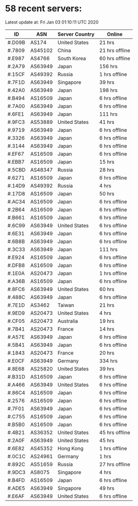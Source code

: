 # 58 recent servers:

Latest update at: Fri Jan 03 01:10:11 UTC 2020

| ID | ASN | Server Country | Online |
| -- | --- | -------------- | ------ |
| #.D09B | AS174 | United States | 21 hrs |
| #.7809 | AS45102 | China | 21 hrs offline |
| #.E987 | AS4766 | South Korea | 60 hrs offline |
| #.2A79 | AS63949 | Japan | 156 hrs |
| #.15CF | AS49392 | Russia | 1 hrs offline |
| #.7F1D | AS63949 | Singapore | 39 hrs |
| #.42A0 | AS63949 | Japan | 198 hrs |
| #.B494 | AS16509 | Japan | 6 hrs offline |
| #.7A00 | AS63949 | Japan | 6 hrs offline |
| #.6FE1 | AS63949 | Japan | 111 hrs |
| #.9FC3 | AS53889 | United States | 41 hrs |
| #.9719 | AS63949 | Japan | 6 hrs offline |
| #.3326 | AS63949 | Japan | 6 hrs offline |
| #.3144 | AS63949 | Japan | 6 hrs offline |
| #.EF67 | AS16509 | Japan | 6 hrs offline |
| #.EBB7 | AS16509 | Japan | 15 hrs |
| #.5CBD | AS48347 | Russia | 28 hrs |
| #.6271 | AS16509 | Japan | 6 hrs offline |
| #.14D9 | AS49392 | Russia | 4 hrs |
| #.17D8 | AS16509 | Japan | 50 hrs |
| #.AC34 | AS16509 | Japan | 6 hrs offline |
| #.2B64 | AS16509 | Japan | 6 hrs offline |
| #.B661 | AS16509 | Japan | 6 hrs offline |
| #.6C99 | AS63949 | United States | 6 hrs offline |
| #.6E31 | AS63949 | Japan | 6 hrs offline |
| #.6B8B | AS63949 | Japan | 6 hrs offline |
| #.3C33 | AS63949 | Japan | 111 hrs |
| #.E924 | AS16509 | Japan | 6 hrs offline |
| #.DFB8 | AS16509 | Japan | 6 hrs offline |
| #.1E0A | AS20473 | Japan | 1 hrs offline |
| #.A36B | AS16509 | Japan | 6 hrs offline |
| #.8FC6 | AS63949 | United States | 60 hrs |
| #.488C | AS63949 | Japan | 6 hrs offline |
| #.7E1D | AS3462 | Taiwan | 21 hrs |
| #.9ED9 | AS20473 | United States | 4 hrs |
| #.CF05 | AS20473 | Australia | 19 hrs |
| #.7B41 | AS20473 | France | 14 hrs |
| #.A57E | AS63949 | Japan | 6 hrs offline |
| #.5B41 | AS63949 | Japan | 6 hrs offline |
| #.1843 | AS20473 | France | 20 hrs |
| #.E0CF | AS63949 | Germany | 334 hrs |
| #.8E68 | AS25820 | United States | 39 hrs |
| #.B31D | AS16509 | Japan | 6 hrs offline |
| #.A466 | AS63949 | United States | 6 hrs offline |
| #.86C4 | AS16509 | Japan | 6 hrs offline |
| #.2576 | AS16509 | Japan | 6 hrs offline |
| #.7F01 | AS63949 | Japan | 6 hrs offline |
| #.C755 | AS16509 | Japan | 6 hrs offline |
| #.B5B0 | AS16509 | Japan | 6 hrs offline |
| #.4B21 | AS36352 | United States | 45 hrs offline |
| #.2A0F | AS63949 | United States | 45 hrs |
| #.6E82 | AS45352 | Hong Kong | 1 hrs offline |
| #.0C1C | AS24961 | Germany | 1 hrs |
| #.892C | AS51659 | Russia | 27 hrs offline |
| #.9DC3 | AS8075 | Singapore | 4 hrs |
| #.B4FD | AS16509 | Japan | 6 hrs offline |
| #.ADE5 | AS63949 | Singapore | 49 hrs |
| #.E6AF | AS63949 | United States | 6 hrs offline |

